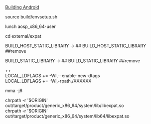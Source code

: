 [Building Android](https://source.android.com/setup/build/building)  

source build/envsetup.sh  

lunch aosp_x86_64-user  

cd external/expat  

BUILD_HOST_STATIC_LIBRARY ->  ## BUILD_HOST_STATIC_LIBRARY ##remove  

BUILD_STATIC_LIBRARY  ->  ## BUILD_STATIC_LIBRARY ##remove  

++  
LOCAL_LDFLAGS += -Wl,--enable-new-dtags  
LOCAL_LDFLAGS += -Wl,-rpath,/XXXXXX  

mma -j6  

chrpath -r \'\$ORIGIN\' out/target/product/generic_x86_64/system/lib/libexpat.so  
chrpath -r \'\$ORIGIN\' out/target/product/generic_x86_64/system/lib64/libexpat.so  